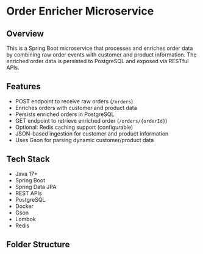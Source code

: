 # Order Enricher Microservice

## Overview

This is a Spring Boot microservice that processes and enriches order data by combining raw order events with customer and product information. The enriched order data is persisted to PostgreSQL and exposed via RESTful APIs.

## Features

- POST endpoint to receive raw orders (`/orders`)
- Enriches orders with customer and product data
- Persists enriched orders in PostgreSQL
- GET endpoint to retrieve enriched order (`/orders/{orderId}`)
- Optional: Redis caching support (configurable)
- JSON-based ingestion for customer and product information
- Uses Gson for parsing dynamic customer/product data

## Tech Stack

- Java 17+
- Spring Boot
- Spring Data JPA
- REST APIs
- PostgreSQL
- Docker 
- Gson
- Lombok
- Redis 

## Folder Structure


